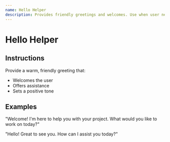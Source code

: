 ```yaml
---
name: Hello Helper
description: Provides friendly greetings and welcomes. Use when user needs a warm welcome or greeting.
---
```


# Hello Helper

## Instructions

Provide a warm, friendly greeting that:
- Welcomes the user
- Offers assistance
- Sets a positive tone

## Examples

"Welcome! I'm here to help you with your project. What would you like to work on today?"

"Hello! Great to see you. How can I assist you today?"
